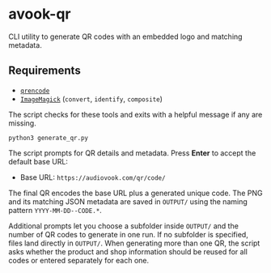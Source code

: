 # avook-qr

CLI utility to generate QR codes with an embedded logo and matching metadata.

## Requirements

- [`qrencode`](https://fukuchi.org/works/qrencode/)
- [`ImageMagick`](https://imagemagick.org/) (`convert`, `identify`, `composite`)

The script checks for these tools and exits with a helpful message if any are
missing.

```
python3 generate_qr.py
```

The script prompts for QR details and metadata. Press **Enter** to accept
the default base URL:

- Base URL: `https://audiovook.com/qr/code/`

The final QR encodes the base URL plus a generated unique code. The PNG and
its matching JSON metadata are saved in `OUTPUT/` using the naming pattern
`YYYY-MM-DD--CODE.*`.

Additional prompts let you choose a subfolder inside `OUTPUT/` and the
number of QR codes to generate in one run. If no subfolder is specified,
files land directly in `OUTPUT/`. When generating more than one QR, the
script asks whether the product and shop information should be reused for
all codes or entered separately for each one.
